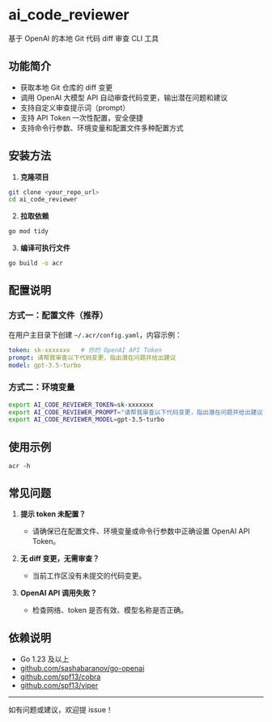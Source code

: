# ai_code_reviewer

基于 OpenAI 的本地 Git 代码 diff 审查 CLI 工具

## 功能简介

- 获取本地 Git 仓库的 diff 变更
- 调用 OpenAI 大模型 API 自动审查代码变更，输出潜在问题和建议
- 支持自定义审查提示词（prompt）
- 支持 API Token 一次性配置，安全便捷
- 支持命令行参数、环境变量和配置文件多种配置方式

## 安装方法

1. **克隆项目**

```bash
git clone <your_repo_url>
cd ai_code_reviewer
```

2. **拉取依赖**

```bash
go mod tidy
```

3. **编译可执行文件**

```bash
go build -o acr
```

## 配置说明

### 方式一：配置文件（推荐）

在用户主目录下创建 `~/.acr/config.yaml`，内容示例：

```yaml
token: sk-xxxxxxx   # 你的 OpenAI API Token
prompt: 请帮我审查以下代码变更，指出潜在问题并给出建议
model: gpt-3.5-turbo
```

### 方式二：环境变量

```bash
export AI_CODE_REVIEWER_TOKEN=sk-xxxxxxx
export AI_CODE_REVIEWER_PROMPT="请帮我审查以下代码变更，指出潜在问题并给出建议"
export AI_CODE_REVIEWER_MODEL=gpt-3.5-turbo
```

## 使用示例
```
acr -h
```

## 常见问题

1. **提示 token 未配置？**
   - 请确保已在配置文件、环境变量或命令行参数中正确设置 OpenAI API Token。

2. **无 diff 变更，无需审查？**
   - 当前工作区没有未提交的代码变更。

3. **OpenAI API 调用失败？**
   - 检查网络、token 是否有效、模型名称是否正确。

## 依赖说明

- Go 1.23 及以上
- [github.com/sashabaranov/go-openai](https://github.com/sashabaranov/go-openai)
- [github.com/spf13/cobra](https://github.com/spf13/cobra)
- [github.com/spf13/viper](https://github.com/spf13/viper)

---

如有问题或建议，欢迎提 issue！ 